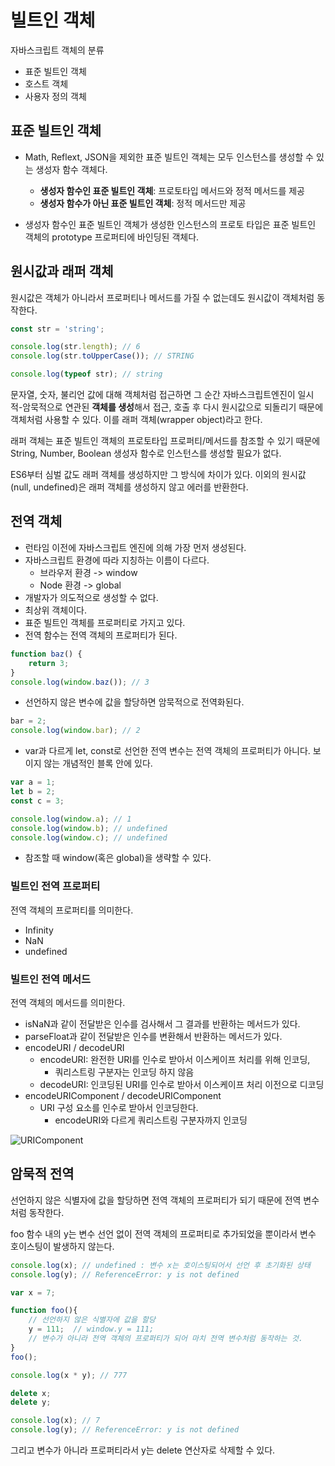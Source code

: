 # 빌트인 객체
자바스크립트 객체의 분류
- 표준 빌트인 객체
- 호스트 객체
- 사용자 정의 객체

## 표준 빌트인 객체
- Math, Reflext, JSON을 제외한 표준 빌트인 객체는 모두 인스턴스를 생성할 수 있는 생성자 함수 객체다. 
    - **생성자 함수인 표준 빌트인 객체**: 프로토타입 메서드와 정적 메서드를 제공
    - **생성자 함수가 아닌 표준 빌트인 객체**: 정적 메서드만 제공

- 생성자 함수인 표준 빌트인 객체가 생성한 인스턴스의 프로토 타입은 표준 빌트인 객체의 prototype 프로퍼티에 바인딩된 객체다.

## 원시값과 래퍼 객체
원시값은 객체가 아니라서 프로퍼티나 메서드를 가질 수 없는데도 원시값이 객체처럼 동작한다.

```javascript
const str = 'string';

console.log(str.length); // 6
console.log(str.toUpperCase()); // STRING

console.log(typeof str); // string
```

문자열, 숫자, 불리언 값에 대해 객체처럼 접근하면 그 순간 자바스크립트엔진이 일시적-암묵적으로 연관된 **객체를 생성**해서 접근, 호출 후 다시 원시값으로 되돌리기 때문에 객체처럼 사용할 수 있다. 이를 래퍼 객체(wrapper object)라고 한다. 

래퍼 객체는 표준 빌트인 객체의 프로토타입 프로퍼티/메서드를 참조할 수 있기 때문에 String, Number, Boolean 생성자 함수로 인스턴스를 생성할 필요가 없다. 

ES6부터 심벌 값도 래퍼 객체를 생성하지만 그 방식에 차이가 있다. 
이외의 원시값(null, undefined)은 래퍼 객체를 생성하지 않고 에러를 반환한다.


## 전역 객체
- 런타임 이전에 자바스크립트 엔진에 의해 가장 먼저 생성된다.
- 자바스크립트 환경에 따라 지칭하는 이름이 다르다. 
    - 브라우저 환경 -> window
    - Node 환경 -> global
- 개발자가 의도적으로 생성할 수 없다. 
- 최상위 객체이다. 
- 표준 빌트인 객체를 프로퍼티로 가지고 있다.
- 전역 함수는 전역 객체의 프로퍼티가 된다.
```javascript
function baz() {
    return 3;
}
console.log(window.baz()); // 3
```
- 선언하지 않은 변수에 값을 할당하면 암묵적으로 전역화된다.
```javascript
bar = 2;
console.log(window.bar); // 2
```
- var과 다르게 let, const로 선언한 전역 변수는  전역 객체의 프로퍼티가 아니다. 보이지 않는 개념적인 블록 안에 있다.

```javascript
var a = 1;
let b = 2;
const c = 3;

console.log(window.a); // 1
console.log(window.b); // undefined
console.log(window.c); // undefined
```
- 참조할 때 window(혹은 global)을 생략할 수 있다.
### 빌트인 전역 프로퍼티
전역 객체의 프로퍼티를 의미한다.
- Infinity
- NaN
- undefined
### 빌트인 전역 메서드
전역 객체의 메서드를 의미한다. 
- isNaN과 같이 전달받은 인수를 검사해서 그 결과를 반환하는 메서드가 있다.
- parseFloat과 같이 전달받은 인수를 변환해서 반환하는 메서드가 있다.
- encodeURI / decodeURI
    - encodeURI: 완전한 URI를 인수로 받아서 이스케이프 처리를 위해 인코딩, 
        - 쿼리스트링 구분자는 인코딩 하지 않음
    - decodeURI: 인코딩된 URI를 인수로 받아서 이스케이프 처리 이전으로 디코딩
- encodeURIComponent / decodeURIComponent
    - URI 구성 요소를 인수로 받아서 인코딩한다.
        - encodeURI와 다르게 쿼리스트링 구분자까지 인코딩

![URIComponent](https://github.com/Jieunwang0/modern-javascript-deep-dive/assets/134492810/72acbaa5-c6e0-490c-8912-19a30fca488c)


## 암묵적 전역
선언하지 않은 식별자에 값을 할당하면 전역 객체의 프로퍼티가 되기 때문에 전역 변수처럼 동작한다. 

foo 함수 내의 y는 변수 선언 없이 전역 객체의 프로퍼티로 추가되었을 뿐이라서 변수 호이스팅이 발생하지 않는다. 
```javascript
console.log(x); // undefined : 변수 x는 호이스팅되어서 선언 후 초기화된 상태
console.log(y); // ReferenceError: y is not defined

var x = 7;

function foo(){
    // 선언하지 않은 식별자에 값을 할당
    y = 111;  // window.y = 111;
    // 변수가 아니라 전역 객체의 프로퍼티가 되어 마치 전역 변수처럼 동작하는 것.
}
foo();

console.log(x * y); // 777

delete x;
delete y;

console.log(x); // 7
console.log(y); // ReferenceError: y is not defined
```

그리고 변수가 아니라 프로퍼티라서 y는 delete 연산자로 삭제할 수 있다. 
